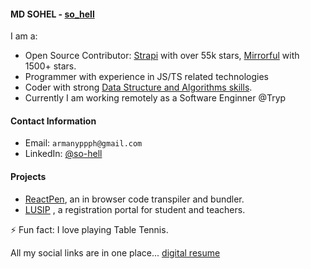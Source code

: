 #### MD SOHEL - [so_hell](https://digital-resume-rho.vercel.app/)

I am a:

- Open Source Contributor: [Strapi](https://github.com/strapi/strapi) with over 55k stars, [Mirrorful](https://github.com/mirrorful/mirrorful/) with 1500+ stars.
- Programmer with experience in JS/TS related technologies 
- Coder with strong [Data Structure and Algorithms skills](https://leetcode.com/so_hell).  
- Currently I am working remotely as a Software Enginner @Tryp

#### Contact Information

- Email: `armanyppph@gmail.com`
- LinkedIn: [@so-hell](https://www.linkedin.com/in/so-hell/)

#### Projects

- [ReactPen](https://github.com/noobCode-69/reactPen), an in browser code transpiler and bundler.
-  [LUSIP](https://github.com/noobCode-69/lusip_frontend/) , a registration portal for student and teachers.


⚡ Fun fact: I love playing Table Tennis.

All my social links are in one place... [digital resume](https://digital-resume-rho.vercel.app/)
